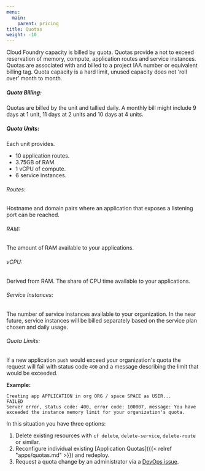 ```yaml
---
menu:
  main:
    parent: pricing
title: Quotas
weight: -10
---
```


Cloud Foundry capacity is billed by quota. Quotas provide a not to exceed reservation of memory, compute, application routes and service instances. Quotas are associated with and billed to a project IAA number or equivalent billing tag. Quota capacity is a hard limit, unused capacity does not ‘roll over’ month to month.

##### Quota Billing:

Quotas are billed by the unit and tallied daily. A monthly bill might include 9 days at 1 unit, 11 days at 2 units and 10 days at 4 units.

##### Quota Units:

Each unit provides.

- 10 application routes.
- 3.75GB of RAM.
- 1 vCPU of compute.
- 6 service instances.

###### Routes:

Hostname and domain pairs where an application that exposes a listening port can be reached.

###### RAM:

The amount of RAM available to your applications.

###### vCPU:

Derived from RAM. The share of CPU time available to your applications.

###### Service Instances:

The number of service instances available to your organization. In the near future, service instances will be billed separately based on the service plan chosen and daily usage.

###### Quota Limits:

If a new application `push` would exceed your organization's quota the request will fail with status code `400` and a message describing the limit that would be exceeded.

**Example:**

	Creating app APPLICATION in org ORG / space SPACE as USER...
	FAILED
	Server error, status code: 400, error code: 100007, message: You have exceeded the instance memory limit for your organization's quota.

In this situation you have three options:

1. Delete existing resources with `cf delete`, `delete-service`, `delete-route` or similar.
2. Reconfigure individual existing [Application Quotas]({{< relref "apps/quotas.md" >}}) and redeploy.
3. Request a quota change by an administrator via a [DevOps issue](https://github.com/18F/DevOps/issues).



